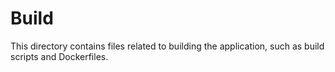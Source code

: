 # Build

This directory contains files related to building the application, such as build scripts and Dockerfiles.

